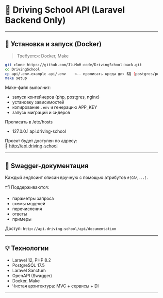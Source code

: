 # 🧠 Driving School API (Laravel Backend Only)

---

## 🔧 Установка и запуск (Docker)

> Требуется: Docker, Make

```bash
git clone https://github.com/JluMoH-code/DrivingSchool-back.git
cd DrivingSchool
cp api/.env.example api/.env    <-- прописать креды для БД (postgres/postgres)
make setup
```

Make-файл выполнит:
- запуск контейнеров (php, postgres, nginx)
- установку зависимостей
- копирование `.env` и генерацию APP_KEY
- запуск миграций и сидеров

Прописать в /etc/hosts
- 127.0.0.1 api.driving-school

Проект будет доступен по адресу:  
📡 http://api.driving-school

---

## 📘 Swagger-документация

Каждый эндпоинт описан вручную с помощью атрибутов `#[OA\...]`.

🗂 Поддерживаются:
- параметры запроса
- схемы моделей
- перечисления
- ответы
- примеры

Доступ: `http://api.driving-school/api/documentation`

---

## 💡 Технологии

- Laravel 12, PHP 8.2
- PostgreSQL 17.5
- Laravel Sanctum
- OpenAPI (Swagger)
- Docker, Make
- Чистая архитектура: MVC + сервисы + DI

---